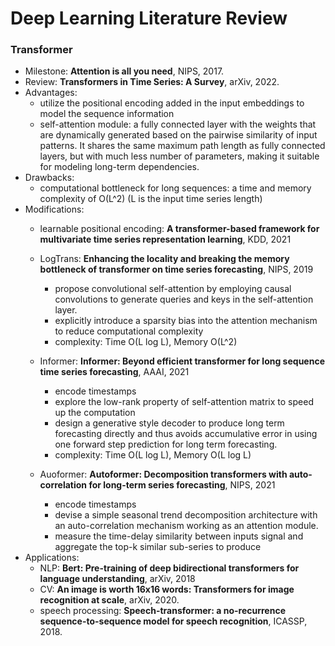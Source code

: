 # Deep Learning Literature Review

### Transformer

- Milestone: **Attention is all you need**, NIPS, 2017. 
- Review: **Transformers in Time Series: A Survey**, arXiv, 2022.
- Advantages: 
  - utilize the positional encoding added in the input embeddings to model the sequence information
  - self-attention module: a fully connected layer with the weights that are dynamically generated based on the pairwise similarity of input patterns. It shares the same maximum path length as fully connected layers, but with much less number of parameters, making it suitable for modeling long-term dependencies.
- Drawbacks:
  - computational bottleneck for long sequences:  a time and memory complexity of O(L^2) (L is the input time series length)
- Modifications:
  - learnable positional encoding: **A transformer-based framework for multivariate time series representation learning**, KDD, 2021
  - LogTrans: **Enhancing the locality and breaking the memory bottleneck of transformer on time series forecasting**, NIPS, 2019
    - propose convolutional self-attention by employing causal convolutions to generate queries and keys in the self-attention layer.
    - explicitly introduce a sparsity bias into the attention mechanism to reduce computational complexity
    - complexity: Time O(L log L), Memory O(L^2)

  - Informer: **Informer: Beyond efficient transformer for long sequence time series forecasting**, AAAI, 2021
    - encode timestamps
    - explore the low-rank property of self-attention matrix to speed up the computation
    - design a generative style decoder to produce long term forecasting directly and thus avoids accumulative error in using one forward step prediction for long term forecasting.
    - complexity: Time O(L log L), Memory O(L log L)
  - Auoformer: **Autoformer: Decomposition transformers with auto-correlation for long-term series forecasting**, NIPS, 2021
    - encode timestamps
    - devise a simple seasonal trend decomposition architecture with an auto-correlation mechanism working as an attention module. 
    - measure the time-delay similarity between inputs signal and aggregate the top-k similar sub-series to produce
- Applications: 
  - NLP: **Bert: Pre-training of deep bidirectional transformers for language understanding**, arXiv, 2018
  - CV: **An image is worth 16x16 words: Transformers for image recognition at scale**, arXiv, 2020. 
  - speech processing: **Speech-transformer: a no-recurrence sequence-to-sequence model for speech recognition**, ICASSP, 2018.



